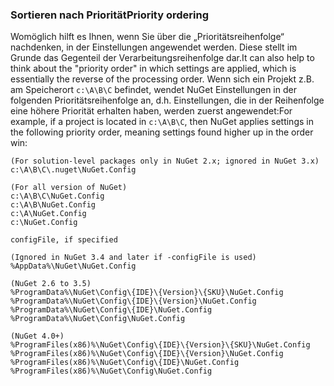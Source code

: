 ### <a name="priority-ordering"></a><span data-ttu-id="11bd7-101">Sortieren nach Priorität</span><span class="sxs-lookup"><span data-stu-id="11bd7-101">Priority ordering</span></span>

<span data-ttu-id="11bd7-102">Womöglich hilft es Ihnen, wenn Sie über die „Prioritätsreihenfolge“ nachdenken, in der Einstellungen angewendet werden. Diese stellt im Grunde das Gegenteil der Verarbeitungsreihenfolge dar.</span><span class="sxs-lookup"><span data-stu-id="11bd7-102">It can also help to think about the "priority order" in which settings are applied, which is essentially the reverse of the processing order.</span></span> <span data-ttu-id="11bd7-103">Wenn sich ein Projekt z.B. am Speicherort `c:\A\B\C` befindet, wendet NuGet Einstellungen in der folgenden Prioritätsreihenfolge an, d.h. Einstellungen, die in der Reihenfolge eine höhere Priorität erhalten haben, werden zuerst angewendet:</span><span class="sxs-lookup"><span data-stu-id="11bd7-103">For example, if a project is located in `c:\A\B\C`, then NuGet applies settings in the following priority order, meaning settings found higher up in the order win:</span></span>

    (For solution-level packages only in NuGet 2.x; ignored in NuGet 3.x)
    c:\A\B\C\.nuget\NuGet.Config

    (For all version of NuGet)
    c:\A\B\C\NuGet.Config
    c:\A\B\NuGet.Config
    c:\A\NuGet.Config
    c:\NuGet.Config

    configFile, if specified

    (Ignored in NuGet 3.4 and later if -configFile is used)
    %AppData%\NuGet\NuGet.Config

    (NuGet 2.6 to 3.5)
    %ProgramData%\NuGet\Config\{IDE}\{Version}\{SKU}\NuGet.Config
    %ProgramData%\NuGet\Config\{IDE}\{Version}\NuGet.Config
    %ProgramData%\NuGet\Config\{IDE}\NuGet.Config
    %ProgramData%\NuGet\Config\NuGet.Config

    (NuGet 4.0+)
    %ProgramFiles(x86)%\NuGet\Config\{IDE}\{Version}\{SKU}\NuGet.Config
    %ProgramFiles(x86)%\NuGet\Config\{IDE}\{Version}\NuGet.Config
    %ProgramFiles(x86)%\NuGet\Config\{IDE}\NuGet.Config
    %ProgramFiles(x86)%\NuGet\Config\NuGet.Config